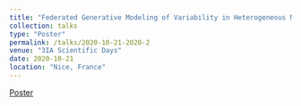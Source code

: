 ```yaml
---
title: "Federated Generative Modeling of Variability in Heterogeneous Multi-View Data"
collection: talks
type: "Poster"
permalink: /talks/2020-10-21-2020-2
venue: "3IA Scientific Days"
date: 2020-10-21
location: "Nice, France"
---
```


[Poster](http://irenebalelli.github.io/files/posters/Balelli3IA_21_10.pdf)
